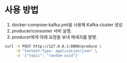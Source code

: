 # 사용 방법

1. docker-compose-kafka.yml을 사용해 Kafka cluster 생성
2. producer/consumer 서버 실행.
3. producer에게 아래 요청을 보내 메세지를 발행.

```bash
curl -X POST http://127.0.0.1:8080/produce \
     -H "Content-Type: application/json" \
     -d '{"topic": "random-uuid"}'
```